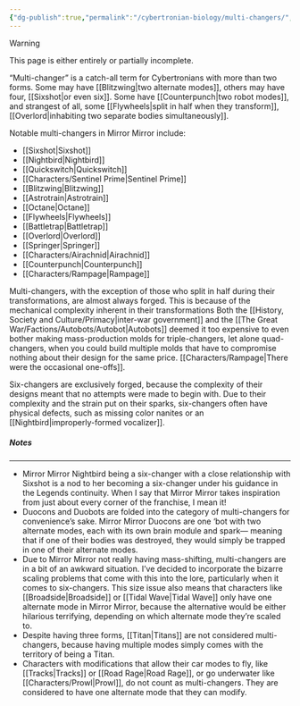 ```yaml
---
{"dg-publish":true,"permalink":"/cybertronian-biology/multi-changers/","noteIcon":"default"}
---
```

  
>[!warning] 
>This page is either entirely or partially incomplete. 

“Multi-changer” is a catch-all term for Cybertronians with more than two forms. Some may have [[Blitzwing\|two alternate modes]], others may have four, [[Sixshot\|or even six]]. Some have [[Counterpunch\|two robot modes]], and strangest of all, some [[Flywheels\|split in half when they transform]], [[Overlord\|inhabiting two separate bodies simultaneously]]. 

Notable multi-changers in Mirror Mirror include:
- [[Sixshot\|Sixshot]]
- [[Nightbird\|Nightbird]]
- [[Quickswitch\|Quickswitch]]
- [[Characters/Sentinel Prime\|Sentinel Prime]]
- [[Blitzwing\|Blitzwing]]
- [[Astrotrain\|Astrotrain]]
- [[Octane\|Octane]]
- [[Flywheels\|Flywheels]]
- [[Battletrap\|Battletrap]]
- [[Overlord\|Overlord]] 
- [[Springer\|Springer]]
- [[Characters/Airachnid\|Airachnid]]
- [[Counterpunch\|Counterpunch]]
- [[Characters/Rampage\|Rampage]]

Multi-changers, with the exception of those who split in half during their transformations, are almost always forged. This is because of the mechanical complexity inherent in their transformations Both the [[History, Society and Culture/Primacy\|inter-war government]] and the [[The Great War/Factions/Autobots/Autobot\|Autobots]] deemed it too expensive to even bother making mass-production molds for triple-changers, let alone quad-changers, when you could build multiple molds that have to compromise nothing about their design for the same price. [[Characters/Rampage\|There were the occasional one-offs]]. 

Six-changers are exclusively forged, because the complexity of their designs meant that no attempts were made to begin with. Due to their complexity and the strain put on their sparks, six-changers often have physical defects, such as missing color nanites or an [[Nightbird\|improperly-formed vocalizer]].
##### Notes
---
- Mirror Mirror Nightbird being a six-changer with a close relationship with Sixshot is a nod to her becoming a six-changer under his guidance in the Legends continuity. When I say that Mirror Mirror takes inspiration from just about every corner of the franchise, I mean it!
- Duocons and Duobots are folded into the category of multi-changers for convenience’s sake. Mirror Mirror Duocons are one ‘bot with two alternate modes, each with its own brain module and spark— meaning that if one of their bodies was destroyed, they would simply be trapped in one of their alternate modes. 
- Due to Mirror Mirror not really having mass-shifting, multi-changers are in a bit of an awkward situation. I’ve decided to incorporate the bizarre scaling problems that come with this into the lore, particularly when it comes to six-changers. This size issue also means that characters like [[Broadside\|Broadside]] or [[Tidal Wave\|Tidal Wave]] only have one alternate mode in Mirror Mirror, because the alternative would be either hilarious terrifying, depending on which alternate mode they’re scaled to. 
- Despite having three forms, [[Titan\|Titans]] are not considered multi-changers, because having multiple modes simply comes with the territory of being a Titan. 
- Characters with modifications that allow their car modes to fly, like [[Tracks\|Tracks]] or [[Road Rage\|Road Rage]], or go underwater like [[Characters/Prowl\|Prowl]], do not count as multi-changers. They are considered to have one alternate mode that they can modify.